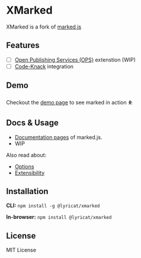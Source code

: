 # XMarked

XMarked is a fork of [marked.js](https://marked.js.org)

## Features

- [ ] [Open Publishing Services (OPS)](https://docs.microsoft.com/en-us/contribute/how-to-write-use-markdown#ops-custom-markdown-extensions) extenstion (WIP)
- [ ] [Code-Knack](https://github.com/lyricat/code-knack) integration

## Demo

Checkout the [demo page](https://marked.js.org/demo/) to see marked in action ⛹️

## Docs & Usage

- [Documentation pages](https://marked.js.org) of marked.js.
- WIP

Also read about:

* [Options](https://marked.js.org/#/USING_ADVANCED.md)
* [Extensibility](https://marked.js.org/#/USING_PRO.md)

## Installation

**CLI:** `npm install -g @lyricat/xmarked`

**In-browser:** `npm install @lyricat/xmarked`

## License

MIT License
